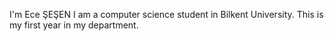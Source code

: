 I'm Ece ŞEŞEN
I am a computer science student in Bilkent University.
This is my first year in my department.



